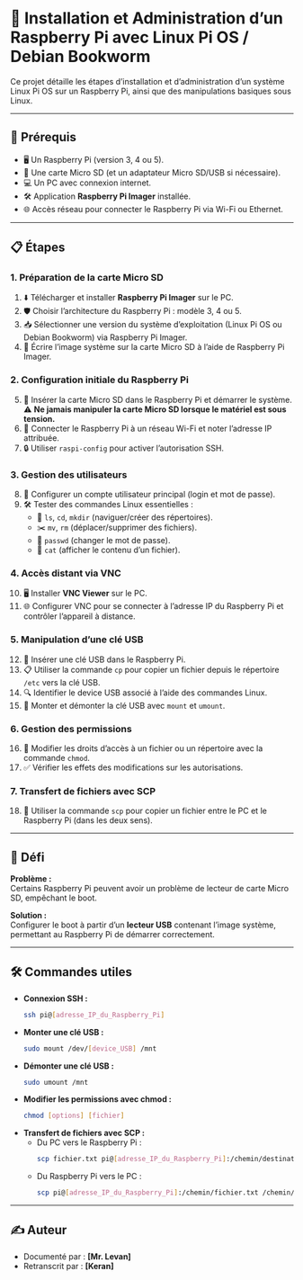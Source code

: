 # 🚀 Installation et Administration d’un Raspberry Pi avec Linux Pi OS / Debian Bookworm

Ce projet détaille les étapes d’installation et d’administration d’un système Linux Pi OS sur un Raspberry Pi, ainsi que des manipulations basiques sous Linux.

---

## 🌟 **Prérequis**

- 🖥️ Un Raspberry Pi (version 3, 4 ou 5).
- 💾 Une carte Micro SD (et un adaptateur Micro SD/USB si nécessaire).
- 💻 Un PC avec connexion internet.
- 🛠️ Application **Raspberry Pi Imager** installée.
- 🌐 Accès réseau pour connecter le Raspberry Pi via Wi-Fi ou Ethernet.

---

## 📋 **Étapes**

### **1. Préparation de la carte Micro SD**
1. ⬇️ Télécharger et installer **Raspberry Pi Imager** sur le PC.
2. 🛡️ Choisir l’architecture du Raspberry Pi : modèle 3, 4 ou 5.
3. 📥 Sélectionner une version du système d’exploitation (Linux Pi OS ou Debian Bookworm) via Raspberry Pi Imager.
4. 💽 Écrire l’image système sur la carte Micro SD à l’aide de Raspberry Pi Imager.

### **2. Configuration initiale du Raspberry Pi**
5. 🔌 Insérer la carte Micro SD dans le Raspberry Pi et démarrer le système.  
   ⚠️ **Ne jamais manipuler la carte Micro SD lorsque le matériel est sous tension.**
6. 📡 Connecter le Raspberry Pi à un réseau Wi-Fi et noter l’adresse IP attribuée.
7. 🔒 Utiliser `raspi-config` pour activer l’autorisation SSH.

### **3. Gestion des utilisateurs**
8. 👤 Configurer un compte utilisateur principal (login et mot de passe).
9. 🛠️ Tester des commandes Linux essentielles :  
   - 📂 `ls`, `cd`, `mkdir` (naviguer/créer des répertoires).  
   - ✂️ `mv`, `rm` (déplacer/supprimer des fichiers).  
   - 🔑 `passwd` (changer le mot de passe).  
   - 📜 `cat` (afficher le contenu d’un fichier).

### **4. Accès distant via VNC**
10. 🖥️ Installer **VNC Viewer** sur le PC.
11. 🌐 Configurer VNC pour se connecter à l’adresse IP du Raspberry Pi et contrôler l’appareil à distance.

### **5. Manipulation d’une clé USB**
12. 🔌 Insérer une clé USB dans le Raspberry Pi.
13. 📋 Utiliser la commande `cp` pour copier un fichier depuis le répertoire `/etc` vers la clé USB.
14. 🔍 Identifier le device USB associé à l’aide des commandes Linux.
15. 📂 Monter et démonter la clé USB avec `mount` et `umount`.

### **6. Gestion des permissions**
16. 🔐 Modifier les droits d’accès à un fichier ou un répertoire avec la commande `chmod`.
17. ✅ Vérifier les effets des modifications sur les autorisations.

### **7. Transfert de fichiers avec SCP**
18. 🔄 Utiliser la commande `scp` pour copier un fichier entre le PC et le Raspberry Pi (dans les deux sens).

---

## 🎯 **Défi**
**Problème :**  
Certains Raspberry Pi peuvent avoir un problème de lecteur de carte Micro SD, empêchant le boot.

**Solution :**  
Configurer le boot à partir d’un **lecteur USB** contenant l’image système, permettant au Raspberry Pi de démarrer correctement.

---

## 🛠️ **Commandes utiles**

- **Connexion SSH :**
  ```bash
  ssh pi@[adresse_IP_du_Raspberry_Pi]
  ```
- **Monter une clé USB :**
  ```bash
  sudo mount /dev/[device_USB] /mnt
  ```
- **Démonter une clé USB :**
  ```bash
  sudo umount /mnt
  ```
- **Modifier les permissions avec chmod :**
  ```bash
  chmod [options] [fichier]
  ```
- **Transfert de fichiers avec SCP :**
  - Du PC vers le Raspberry Pi :  
    ```bash
    scp fichier.txt pi@[adresse_IP_du_Raspberry_Pi]:/chemin/destination/
    ```
  - Du Raspberry Pi vers le PC :  
    ```bash
    scp pi@[adresse_IP_du_Raspberry_Pi]:/chemin/fichier.txt /chemin/local/
    ```

---

## ✍️ **Auteur**
- Documenté par : **[Mr. Levan]**
- Retranscrit par : **[Keran]**

